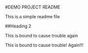 #DEMO PROJECT README

This is a simple readme file

##Heading 2

This  is bound to cause trouble again

This  is bound to cause trouble! Again!!!

